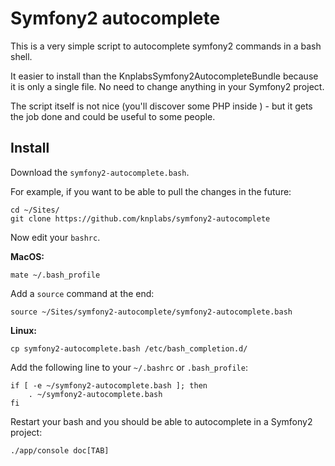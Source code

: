 # Symfony2 autocomplete

This is a very simple script to autocomplete symfony2 commands in a bash shell.

It easier to install than the KnplabsSymfony2AutocompleteBundle because it is only a single file.
No need to change anything in your Symfony2 project.

The script itself is not nice (you'll discover some PHP inside ) - but it gets the job done and could be useful to some people.

## Install

Download the `symfony2-autocomplete.bash`.

For example, if you want to be able to pull the changes in the future:

    cd ~/Sites/
    git clone https://github.com/knplabs/symfony2-autocomplete

Now edit your `bashrc`.

**MacOS:**

    mate ~/.bash_profile

Add a `source` command at the end:

    source ~/Sites/symfony2-autocomplete/symfony2-autocomplete.bash

**Linux:**

    cp symfony2-autocomplete.bash /etc/bash_completion.d/

Add the following line to your `~/.bashrc` or `.bash_profile`:

    if [ -e ~/symfony2-autocomplete.bash ]; then
        . ~/symfony2-autocomplete.bash
    fi

Restart your bash and you should be able to autocomplete in a Symfony2 project:

    ./app/console doc[TAB]
